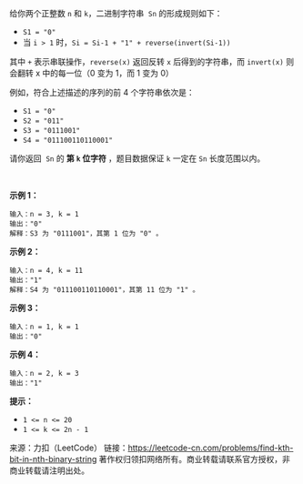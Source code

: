 给你两个正整数 ```n``` 和 ```k```，二进制字符串  ```Sn``` 的形成规则如下：

* ```S1 = "0"```
* 当 ```i > 1``` 时，```Si = Si-1 + "1" + reverse(invert(Si-1))```

其中 ```+``` 表示串联操作，```reverse(x)``` 返回反转 ```x``` 后得到的字符串，而 ```invert(x)``` 则会翻转 x 中的每一位（0 变为 1，而 1 变为 0）

例如，符合上述描述的序列的前 4 个字符串依次是：

* ```S1 = "0"```
* ```S2 = "011"```
* ```S3 = "0111001"```
* ```S4 = "011100110110001"```

请你返回  ```Sn``` 的 **第 ```k``` 位字符** ，题目数据保证 ```k``` 一定在 ```Sn``` 长度范围以内。

 

**示例 1：**
```
输入：n = 3, k = 1
输出："0"
解释：S3 为 "0111001"，其第 1 位为 "0" 。
```
**示例 2：**
```
输入：n = 4, k = 11
输出："1"
解释：S4 为 "011100110110001"，其第 11 位为 "1" 。
```
**示例 3：**
```
输入：n = 1, k = 1
输出："0"
```
**示例 4：**
```
输入：n = 2, k = 3
输出："1"
```

**提示：**

* ```1 <= n <= 20```
* ```1 <= k <= 2n - 1```

来源：力扣（LeetCode）
链接：https://leetcode-cn.com/problems/find-kth-bit-in-nth-binary-string
著作权归领扣网络所有。商业转载请联系官方授权，非商业转载请注明出处。
